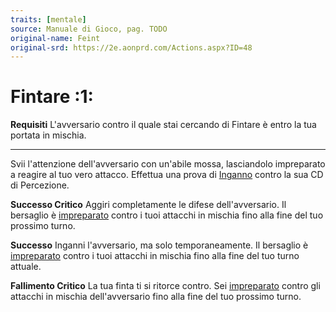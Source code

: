 ```yaml
---
traits: [mentale]
source: Manuale di Gioco, pag. TODO
original-name: Feint
original-srd: https://2e.aonprd.com/Actions.aspx?ID=48
---
```


# Fintare :1:

**Requisiti** L'avversario contro il quale stai cercando di Fintare è entro la
tua portata in mischia.

---

Svii l'attenzione dell'avversario con un'abile mossa, lasciandolo impreparato a
reagire al tuo vero attacco. Effettua una prova di [Inganno](/abilita/inganno)
contro la sua CD di Percezione.

**Successo Critico** Aggiri completamente le difese dell'avversario. Il
bersaglio è [impreparato](/condizioni/impreparato) contro i tuoi attacchi in
mischia fino alla fine del tuo prossimo turno.

**Successo** Inganni l'avversario, ma solo temporaneamente. Il bersaglio è
[impreparato](/condizioni/impreparato) contro i tuoi attacchi in mischia fino
alla fine del tuo turno attuale.

**Fallimento Critico** La tua finta ti si ritorce contro. Sei
[impreparato](/condizioni/impreparato) contro gli attacchi in mischia
dell'avversario fino alla fine del tuo prossimo turno.
